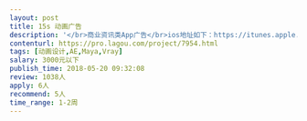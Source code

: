 ```yaml
---                
layout: post       
title: 15s 动画广告           
description: '</br>商业资讯类App广告</br>ios地址如下：https://itunes.apple.com/us/app/新历资讯/id1326738006?mt=8</br>1.640px×360px</br>MP4，小于1.00M，时长≥5s，≤15s，必须带有声音</br>2.广告参考https://www.youtube.com/watch?v=tBqUVuDR2uM</br>参考https://www.youtube.com/watch?v=4JMbLpS_W1Q</br>'     
contenturl: https://pro.lagou.com/project/7954.html      
tags: [动画设计,AE,Maya,Vray]            
salary: 3000元以下          
publish_time: 2018-05-20 09:32:08         
review: 1038人                   
apply: 6人                   
recommend: 5人                   
time_range: 1-2周              
---                 
```

